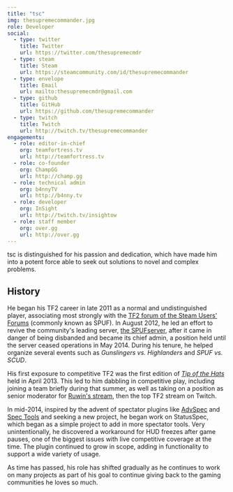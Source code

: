 ```yaml
---
title: "tsc"
img: thesupremecommander.jpg
role: Developer
social:
  - type: twitter
    title: Twitter
    url: https://twitter.com/thesupremecmdr
  - type: steam
    title: Steam
    url: https://steamcommunity.com/id/thesupremecommander
  - type: envelope
    title: Email
    url: mailto:thesupremecmdr@gmail.com
  - type: github
    title: GitHub
    url: https://github.com/thesupremecommander
  - type: twitch
    title: Twitch
    url: http://twitch.tv/thesupremecommander
engagements:
  - role: editor-in-chief
    org: teamfortress.tv
    url: http://teamfortress.tv
  - role: co-founder
    org: ChampGG
    url: http://champ.gg
  - role: technical admin
    org: b4nnyTV
    url: http://b4nny.tv
  - role: developer
    org: InSight
    url: http://twitch.tv/insightow
  - role: staff member
    org: over.gg
    url: http://over.gg
---
```


tsc is distinguished for his passion and dedication, which have made him into a potent force able to seek out solutions to novel and complex problems.

<!--more-->

## History

He began his TF2 career in late 2011 as a normal and undistinguished player, associating most strongly with the [TF2 forum of the Steam Users' Forums](http://forums.steampowered.com/forums/forumdisplay.php?f=80) (commonly known as SPUF). In August 2012, he led an effort to revive the community's leading server, [the SPUFserver](http://steamcommunity.com/groups/spufserver), after it came in danger of being disbanded and became its chief admin, a position held until the server ceased operations in May 2014. During his tenure, he helped organize several events such as *Gunslingers vs. Highlanders* and *SPUF vs. SCUD*.

His first exposure to competitive TF2 was the first edition of *[Tip of the Hats](http://tipofthehats.org/)* held in April 2013. This led to him dabbling in competitive play, including joining a team briefly during that summer, as well as taking on a position as senior moderator for [Ruwin's stream](http://www.twitch.tv/Ruwin), then the top TF2 stream on Twitch.

In mid-2014, inspired by the advent of spectator plugins like [AdvSpec](http://www.teamfortress.tv/7848/advspec) and [Spec Tools](http://www.teamfortress.tv/17283/spec-tools) and seeking a new project, he began work on StatusSpec, which began as a simple project to add in more spectator tools. Very unintentionally, he discovered a workaround for HUD freezes after game pauses, one of the biggest issues with live competitive coverage at the time. The plugin continued to grow in scope, adding in functionality to support a wide variety of usage.

As time has passed, his role has shifted gradually as he continues to work on many projects as part of his goal to continue giving back to the gaming communities he loves so much.
